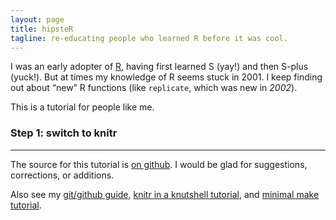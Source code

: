 ```yaml
---
layout: page
title: hipsteR
tagline: re-educating people who learned R before it was cool.
---
```


I was an early adopter of [R](http://www.r-project.org), having first
learned S (yay!) and then S-plus (yuck!). But at times my knowledge of
R seems stuck in 2001. I keep finding out about &ldquo;new&rdquo; R
functions (like `replicate`, which was new in _2002_).

This is a tutorial for people like me.

### Step 1: switch to knitr





---

The source for this tutorial is
[on github](http://github.com/kbroman/hipsteR). I would be glad for
suggestions, corrections, or additions.

Also see my
[git/github guide](http://kbroman.github.io/github_tutorial),
[knitr in a knutshell tutorial](http://kbroman.github.io/knitr_knutshell),
and [minimal make tutorial](http://kbroman.github.io/minimal_make).
